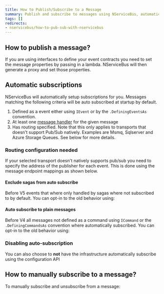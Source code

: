 ```yaml
---
title: How to Publish/Subscribe to a Message
summary: Publish and subscribe to messages using NServiceBus, automatically and manually.
tags: []
redirects:
- nservicebus/how-to-pub-sub-with-nservicebus
---
```


## How to publish a message?


<!-- import InstancePublish -->

If you are using interfaces to define your event contracts you need to set the message properties by passing in a lambda. NServiceBus will then generate a proxy and set those properties. 

<!-- import InterfacePublish -->

## Automatic subscriptions

NServiceBus will automatically setup subscriptions for you. Messages matching the following criteria will be auto subscribed at startup by default.

1. Defined as a event either using `IEvent` or by the `.DefiningEventsAs` convention.
2. At least one [message handler](/nservicebus/handlers/) for the given message
3. Has routing specified. Note that this only applies to transports that doesn't support Pub/Sub natively. Examples are Msmq, Sqlserver and Azure Storage Queues. See below for more details.

### Routing configuration needed

If your selected transport doesn't natively supports pub/sub you need to specify the address of the publisher for each event. This is done using the message endpoint mappings as shown below.

<!-- import endpoint-mapping-appconfig -->

#### Exclude sagas from auto subscribe

Before V5 events that where only handled by sagas where not subscribed to by default. You can opt-in to the old behavior using:

<!-- import DoNotAutoSubscribeSagas -->

#### Auto subscribe to plain messages

Before V4 all messages not defined as a command using `ICommand` or the `.DefiningCommandsAs` convention where automatically subscribed. You can opt-in to the old behavior using:

<!-- import AutoSubscribePlainMessages -->

### Disabling auto-subscription

You can also choose to **not** have the infrastructure automatically subscribe using the configuration API

<!-- import DisableAutoSubscribe -->

## How to manually subscribe to a message?

To manually subscribe and unsubscribe from a message:

<!-- import ExplicitSubscribe -->
